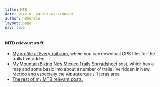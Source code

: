```yaml
---
title: MTB
date: 2012-08-24T20:16:51+00:00
author: n8henrie
layout: page
nav: true
---
```

#### MTB relevant stuff

  * <a href="http://www.everytrail.com/profile.php?user_id=357230" title="My profile at Everytrail.com" target="_blank">My profile at Everytrail.com</a>, where you can download GPS files for the trails I’ve ridden.
  * My [Mountain Biking New Mexico Trails Spreadsheet](http://www.n8henrie.com/2012/02/mtb-new-mexico-trails-spreadsheet/ "Mountain Biking New Mexico Trails Spreadsheet") post, which has a map and some basic info about a number of trails I’ve ridden in New Mexico and especially the Albuquerque / Tijeras area.
  * <a href="http://www.n8henrie.com/tag/mtb/" title="Posts tagged MTB">The rest of my MTB relevant posts.</a>

